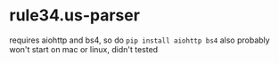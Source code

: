 # rule34.us-parser
requires aiohttp and bs4, so do
```pip install aiohttp bs4```
also probably won't start on mac or linux, didn't tested
